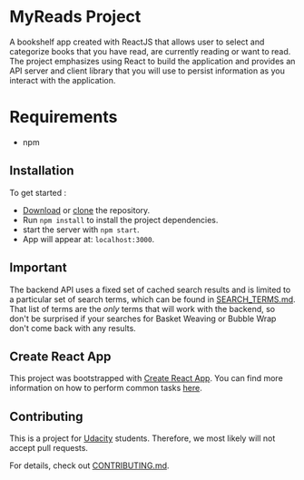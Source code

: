 # MyReads Project

A bookshelf app created with ReactJS that allows user to select and categorize books that you have read, are currently reading or want to read. The project emphasizes using React to build the application and provides an API server and client library that you will use to persist information as you interact with the application.

# Requirements
 - npm 

## Installation 

To get started : 
* [Download](https://github.com/sabrinatolle/my-reads-app.git) or [clone](https://github.com/sabrinatolle/my-reads-app.git) the repository.
* Run `npm install`  to install the project dependencies.
* start the server with `npm start`.
* App will appear at: `localhost:3000`.




## Important
The backend API uses a fixed set of cached search results and is limited to a particular set of search terms, which can be found in [SEARCH_TERMS.md](SEARCH_TERMS.md). That list of terms are the _only_ terms that will work with the backend, so don't be surprised if your searches for Basket Weaving or Bubble Wrap don't come back with any results.

## Create React App

This project was bootstrapped with [Create React App](https://github.com/facebookincubator/create-react-app). You can find more information on how to perform common tasks [here](https://github.com/facebookincubator/create-react-app/blob/master/packages/react-scripts/template/README.md).

## Contributing

This is a project for  [Udacity](https://www.udacity.com/) students. Therefore, we most likely will not accept pull requests.

For details, check out [CONTRIBUTING.md](CONTRIBUTING.md).
